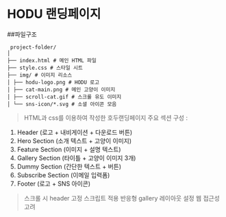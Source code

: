  # HODU 랜딩페이지

 ##파일구조
```
 project-folder/
│
├── index.html # 메인 HTML 파일
├── style.css # 스타일 시트
├── img/ # 이미지 리소스
│ ├── hodu-logo.png # HODU 로고
│ ├── cat-main.png # 메인 고양이 이미지
│ ├── scroll-cat.gif # 스크롤 유도 이미지
│ └── sns-icon/*.svg # 소셜 아이콘 모음
 ```

> HTML과 css를 이용하여 작성한 호두랜딩페이지
> 주요 섹션 구성 :
1. Header (로고 + 내비게이션 + 다운로드 버튼)
2. Hero Section (소개 텍스트 + 고양이 이미지)
3. Feature Section (이미지 + 설명 텍스트)
4. Gallery Section (타이틀 + 고양이 이미지 3개)
5. Dummy Section (간단한 텍스트 + 버튼)
6. Subscribe Section (이메일 입력폼)
7. Footer (로고 + SNS 아이콘)
> 스크롤 시 header 고정 스크립트 적용
> 반응형 gallery 레이아웃 설정
> 웹 접근성 고려

